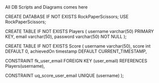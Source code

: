 All DB Scripts and Diagrams comes here

CREATE DATABASE IF NOT EXISTS RockPaperScissors;
USE RockPaperScissors;

CREATE TABLE IF NOT EXISTS Players (
  username varchar(50) PRIMARY KEY,
  email varchar(50),
  password varchar(50) NOT NULL
);

CREATE TABLE IF NOT EXISTS Score (
  username varchar(50),
  score int DEFAULT 0,
  achievedOn timestamp DEFAULT CURRENT_TIMESTAMP,

  CONSTRAINT fk_user_email
    FOREIGN KEY (user_email)
    REFERENCES Players(username),

  CONSTRAINT uq_score_user_email
    UNIQUE (username)
);